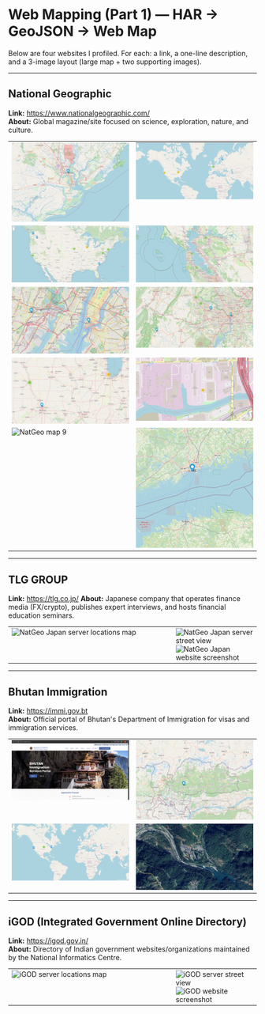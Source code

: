 # Web Mapping (Part 1) — HAR → GeoJSON → Web Map

Below are four websites I profiled. For each: a link, a one-line description, and a 3-image layout (large map + two supporting images).

---

## National Geographic
**Link:** https://www.nationalgeographic.com/  
**About:** Global magazine/site focused on science, exploration, nature, and culture.

<table>
  <tr>
    <td style="vertical-align:top; width:50%;">
  <img src="screenshots/natgeo_map1.png" alt="NatGeo map 1" width="100%">
    </td>
    <td style="vertical-align:top; width:50%;">
  <img src="screenshots/natgeo_map2.png" alt="NatGeo map 2" width="100%">
    </td>
  </tr>
  <tr>
    <td style="vertical-align:top; width:50%;">
  <img src="screenshots/natgeo_map3.png" alt="NatGeo map 3" width="100%">
    </td>
    <td style="vertical-align:top; width:50%;">
  <img src="screenshots/natgeo_map4.png" alt="NatGeo map 4" width="100%">
    </td>
  </tr>
  <tr>
    <td style="vertical-align:top; width:50%;">
  <img src="screenshots/natgeo_map5.png" alt="NatGeo map 5" width="100%">
    </td>
    <td style="vertical-align:top; width:50%;">
  <img src="screenshots/natgeo_map6.png" alt="NatGeo map 6" width="100%">
    </td>
  </tr>
  <tr>
    <td style="vertical-align:top; width:50%;">
  <img src="screenshots/natgeo_map7.png" alt="NatGeo map 7" width="100%">
    </td>
    <td style="vertical-align:top; width:50%;">
  <img src="screenshots/natgeo_map8.png" alt="NatGeo map 8" width="100%">
    </td>
  </tr>
  <tr>
    <td style="vertical-align:top; width:50%;">
      <img src="screenshots/natgeo_map9.png" alt="NatGeo map 9" width="100%">
    </td>
    <td style="vertical-align:top; width:50%;">
      <img src="screenshots/natgeo_map10.png" alt="NatGeo map 10" width="100%">
    </td>
  </tr>
</table>

---

## TLG GROUP
**Link:** https://tlg.co.jp/ 
**About:** Japanese company that operates finance media (FX/crypto), publishes expert interviews, and hosts financial education seminars.

<table>
  <tr>
    <td style="vertical-align:top; width:66%;">
  <img src="screenshots/natgeo_jp_map.png" alt="NatGeo Japan server locations map" width="100%">
    </td>
    <td style="vertical-align:top; width:34%;">
  <img src="screenshots/natgeo_jp_streetview.jpg" alt="NatGeo Japan server street view" width="100%"><br>
  <img src="screenshots/natgeo_jp_site.png" alt="NatGeo Japan website screenshot" width="100%">
    </td>
  </tr>
</table>

---

## Bhutan Immigration
**Link:** https://immi.gov.bt  
**About:** Official portal of Bhutan's Department of Immigration for visas and immigration services.

<table>
  <tr>
    <td style="vertical-align:top; width:50%;">
      <img src="screenshots/bhutan1.png" alt="Bhutan screenshot 1" width="100%">
    </td>
    <td style="vertical-align:top; width:50%;">
      <img src="screenshots/bhutan2.png" alt="Bhutan screenshot 2" width="100%">
    </td>
  </tr>
  <tr>
    <td style="vertical-align:top; width:50%;">
      <img src="screenshots/bhutan3.png" alt="Bhutan screenshot 3" width="100%">
    </td>
    <td style="vertical-align:top; width:50%;">
      <img src="screenshots/bhutan4.jpg" alt="Bhutan screenshot 4" width="100%">
    </td>
  </tr>
</table>

---

## iGOD (Integrated Government Online Directory)
**Link:** https://igod.gov.in/  
**About:** Directory of Indian government websites/organizations maintained by the National Informatics Centre.

<table>
  <tr>
    <td style="vertical-align:top; width:66%;">
  <img src="screenshots/igod_map.png" alt="iGOD server locations map" width="100%">
    </td>
    <td style="vertical-align:top; width:34%;">
  <img src="screenshots/igod_streetview.jpg" alt="iGOD server street view" width="100%"><br>
  <img src="screenshots/igod_site.png" alt="iGOD website screenshot" width="100%">
    </td>
  </tr>
</table>

